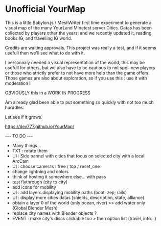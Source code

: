 # Unofficial YourMap

This is a little Babylon.js / MeshWriter first time experiment to generate a visual map of the many YourLand Minetest server Cities.
Datas has been collected by players other the years, and we recently updated it, reading books IG, and travelling IG world.

Credits are waiting approvals. 
This project was really a test, and if it seems usefull then we'll see what to do with it.

I personnaly needed a visual representation of the world, this may be usefull for others, but we also have to be cautious to not spoil new players or those who strictly prefer to not have more help than the game offers. 
Those games are also about exploration, so if you use this : use it with moderation !

OBVIOUSLY this in a WORK IN PROGRESS

Am already glad been able to put something so quickly with not too much hurddles.

Let see if it grows.

https://dev777.github.io/YourMap/

--- TO DO ---
* Many things...
* TXT : rotate them
* UI : Side pannel with cities that focus on selected city with a local ArcCam
* UI : choose cameras : free / top / reset_one
* change lightning and colors
* think of hosting it somewhere else... with pass
* test flythrough (city to city)
* add icons for mobility
* UI : add layers displaying mobility paths (boat; zep; rails)
* UI : display more cities datas (shields, description, state, alliance)
* obtain a layer 0 of the world (only ocean, river) >> add water only (Global Blender Mesh)
* replace city names with Blender objects ?
* EVENT : make city's discs clickable too > then option list (travel, info...)
